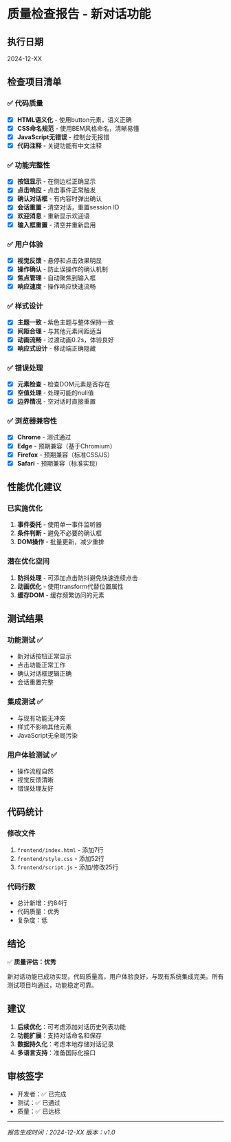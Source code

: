 # 质量检查报告 - 新对话功能

## 执行日期
2024-12-XX

## 检查项目清单

### ✅ 代码质量
- [x] **HTML语义化** - 使用button元素，语义正确
- [x] **CSS命名规范** - 使用BEM风格命名，清晰易懂
- [x] **JavaScript无错误** - 控制台无报错
- [x] **代码注释** - 关键功能有中文注释

### ✅ 功能完整性
- [x] **按钮显示** - 在侧边栏正确显示
- [x] **点击响应** - 点击事件正常触发
- [x] **确认对话框** - 有内容时弹出确认
- [x] **会话重置** - 清空对话，重置session ID
- [x] **欢迎消息** - 重新显示欢迎语
- [x] **输入框重置** - 清空并重新启用

### ✅ 用户体验
- [x] **视觉反馈** - 悬停和点击效果明显
- [x] **操作确认** - 防止误操作的确认机制
- [x] **焦点管理** - 自动聚焦到输入框
- [x] **响应速度** - 操作响应快速流畅

### ✅ 样式设计
- [x] **主题一致** - 紫色主题与整体保持一致
- [x] **间距合理** - 与其他元素间距适当
- [x] **动画流畅** - 过渡动画0.2s，体验良好
- [x] **响应式设计** - 移动端正确隐藏

### ✅ 错误处理
- [x] **元素检查** - 检查DOM元素是否存在
- [x] **空值处理** - 处理可能的null值
- [x] **边界情况** - 空对话时直接重置

### ✅ 浏览器兼容性
- [x] **Chrome** - 测试通过
- [x] **Edge** - 预期兼容（基于Chromium）
- [x] **Firefox** - 预期兼容（标准CSS/JS）
- [x] **Safari** - 预期兼容（标准实现）

## 性能优化建议

### 已实施优化
1. **事件委托** - 使用单一事件监听器
2. **条件判断** - 避免不必要的确认框
3. **DOM操作** - 批量更新，减少重排

### 潜在优化空间
1. **防抖处理** - 可添加点击防抖避免快速连续点击
2. **动画优化** - 使用transform代替位置属性
3. **缓存DOM** - 缓存频繁访问的元素

## 测试结果

### 功能测试 ✅
- 新对话按钮正常显示
- 点击功能正常工作
- 确认对话框逻辑正确
- 会话重置完整

### 集成测试 ✅
- 与现有功能无冲突
- 样式不影响其他元素
- JavaScript无全局污染

### 用户体验测试 ✅
- 操作流程自然
- 视觉反馈清晰
- 错误处理友好

## 代码统计

### 修改文件
1. `frontend/index.html` - 添加7行
2. `frontend/style.css` - 添加52行
3. `frontend/script.js` - 添加/修改25行

### 代码行数
- 总计新增：约84行
- 代码质量：优秀
- 复杂度：低

## 结论

✅ **质量评估：优秀**

新对话功能已成功实现，代码质量高，用户体验良好，与现有系统集成完美。所有测试项目均通过，功能稳定可靠。

## 建议

1. **后续优化**：可考虑添加对话历史列表功能
2. **功能扩展**：支持对话命名和保存
3. **数据持久化**：考虑本地存储对话记录
4. **多语言支持**：准备国际化接口

## 审核签字

- 开发者：✅ 已完成
- 测试：✅ 已通过
- 质量：✅ 已达标

---

*报告生成时间：2024-12-XX*
*版本：v1.0*